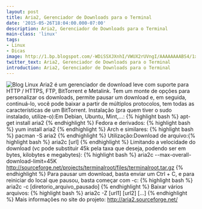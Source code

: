 ```yaml
---
layout: post
title: Aria2, Gerenciador de Downloads para o Terminal
date: '2015-05-26T18:04:00.000-07:00'
description: Aria2, Gerenciador de Downloads para o Terminal
main-class: 'linux'
tags:
- Linux
- Dicas
image: http://1.bp.blogspot.com/-WDiSSXJXnhI/VWUX2rUVngI/AAAAAAAABS4/1x0oPvzbEkk/s72-c/aria2-377x250.png
twitter_text: Aria2, Gerenciador de Downloads para o Terminal
introduction: Aria2, Gerenciador de Downloads para o Terminal
---
```

![Blog Linux](http://1.bp.blogspot.com/-WDiSSXJXnhI/VWUX2rUVngI/AAAAAAAABS4/1x0oPvzbEkk/s320/aria2-377x250.png "Blog Linux")
Aria2 é um gerenciador de download leve com suporte para HTTP / HTTPS, FTP, BitTorrent e Metalink.
Tem um monte de opções para personalizar os downloads, permite pausar  um download e, em seguida, continuá-lo, você pode baixar a partir de  múltiplos protocolos, tem todas as características de um BitTorrent.
Instalação (pra quem tiver o sudo instalado, utilize-o):Em Debian, Ubuntu, Mint,…:
{% highlight bash %}
apt-get install aria2
{% endhighlight %}
Fedora e derivados:
{% highlight bash %}
yum install aria2
{% endhighlight %}
Arch e similares:
{% highlight bash %}
pacman -S aria2
{% endhighlight %}
Utilização:Download de arquivo:{% highlight bash %}
aria2c [url]
{% endhighlight %}
Limitando a velocidade do download (vc pode substituir 45k pela taxa que deseja, podendo ser em bytes, kilobytes e megabytes):
{% highlight bash %}
aria2c --max-overall-download-limit=45K http://sourceforge.net/projects/terminalroot/files/terminalroot.tar.gz
{% endhighlight %}
Para pausar um download, basta enviar um Ctrl + C, e para reiniciar do local que pausou, basta começar com -c:
{% highlight bash %}
aria2c -c [diretorio_arquivo_pausado]
{% endhighlight %}
Baixar vários arquivos:
{% highlight bash %}
aria2c -Z [url1] [url2] [...]
{% endhighlight %}
Mais informações no site do projeto: http://aria2.sourceforge.net/
